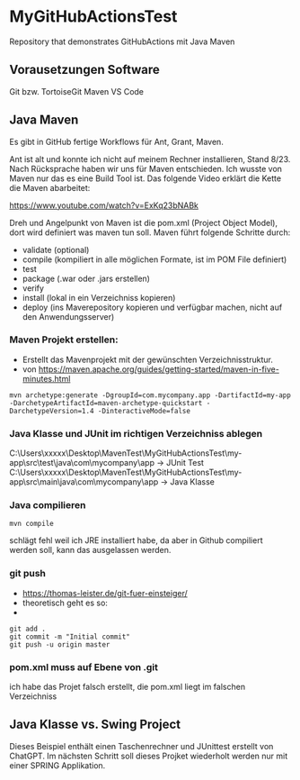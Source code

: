 # MyGitHubActionsTest
Repository that demonstrates GitHubActions mit Java Maven

## Vorausetzungen Software

Git bzw. TortoiseGit
Maven
VS Code


## Java Maven

Es gibt in GitHub fertige Workflows für Ant, Grant, Maven. 

Ant ist alt und konnte ich nicht auf meinem Rechner installieren, Stand 8/23. Nach Rücksprache haben wir uns für Maven entschieden.
Ich wusste von Maven nur das es eine Build Tool ist. Das folgende Video erklärt die Kette die Maven abarbeitet:

   https://www.youtube.com/watch?v=ExKq23bNABk

Dreh und Angelpunkt von Maven ist die pom.xml (Project Object Model), dort wird definiert was maven tun soll.
Maven führt folgende Schritte durch:

* validate (optional)
* compile (kompiliert in alle möglichen Formate, ist im POM File definiert)
* test
* package (.war oder .jars erstellen)
* verify
* install (lokal in ein Verzeichniss kopieren)
* deploy (ins Maverepository kopieren und verfügbar machen, nicht auf den Anwendungsserver)

### Maven Projekt erstellen:

* Erstellt das Mavenprojekt mit der gewünschten Verzeichnisstruktur.
* von https://maven.apache.org/guides/getting-started/maven-in-five-minutes.html

```
mvn archetype:generate -DgroupId=com.mycompany.app -DartifactId=my-app -DarchetypeArtifactId=maven-archetype-quickstart -DarchetypeVersion=1.4 -DinteractiveMode=false
```
### Java Klasse und JUnit im richtigen Verzeichniss ablegen

C:\Users\xxxxx\Desktop\MavenTest\MyGitHubActionsTest\my-app\src\test\java\com\mycompany\app  -> JUnit Test
C:\Users\xxxxx\Desktop\MavenTest\MyGitHubActionsTest\my-app\src\main\java\com\mycompany\app  -> Java Klasse 

### Java compilieren

```
mvn compile
```

schlägt fehl weil ich JRE installiert habe, da aber in Github compiliert werden soll, kann das ausgelassen werden.

### git push

* https://thomas-leister.de/git-fuer-einsteiger/
* theoretisch geht es so:
* 
```
git add .
git commit -m "Initial commit"
git push -u origin master
```

### pom.xml muss auf Ebene von .git

ich habe das Projet falsch erstellt, die pom.xml liegt im falschen Verzeichniss


## Java Klasse vs. Swing Project

Dieses Beispiel enthält einen Taschenrechner und JUnittest erstellt von ChatGPT.
Im nächsten Schritt soll dieses Projket wiederholt werden nur mit einer SPRING Applikation. 
